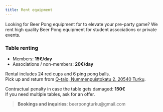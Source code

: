 ```yaml
---
title: Rent equipment
---
```


Looking for Beer Pong equipment for to elevate your pre-party game? We rent high quality Beer Pong equipment for student associations or private events.

### Table renting

- Members: **15€/day**
- Associations / non-members: **20€/day**

Rental includes 24 red cups and 6 ping pong balls.  
Pick up and return from [Q-talo, Nummenpuistokatu 2, 20540 Turku](https://goo.gl/maps/Ru32fauHs1cBi6WJ8).
  
Contractual penalty	in case the table gets damaged: **150€**  
If you need multiple tables, ask for an offer.

<blockquote class="highlight-quote">
<b>Bookings and inquiries</b>: beerpongturku@gmail.com
</blockquote>